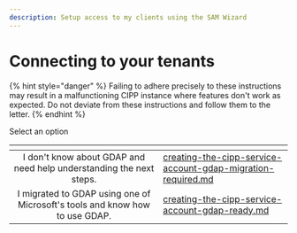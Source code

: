 ```yaml
---
description: Setup access to my clients using the SAM Wizard
---
```


# Connecting to your tenants

{% hint style="danger" %}
Failing to adhere precisely to these instructions may result in a malfunctioning CIPP instance where features don't work as expected. Do not deviate from these instructions and follow them to the letter.&#x20;
{% endhint %}

Select an option

<table data-card-size="large" data-column-title-hidden data-view="cards"><thead><tr><th align="center"></th><th data-hidden data-card-target data-type="content-ref"></th></tr></thead><tbody><tr><td align="center">I don't know about GDAP and need help understanding the next steps.</td><td><a href="creating-the-cipp-service-account-gdap-migration-required.md">creating-the-cipp-service-account-gdap-migration-required.md</a></td></tr><tr><td align="center">I migrated to GDAP using one of Microsoft's tools and know how to use GDAP.</td><td><a href="creating-the-cipp-service-account-gdap-ready.md">creating-the-cipp-service-account-gdap-ready.md</a></td></tr></tbody></table>
